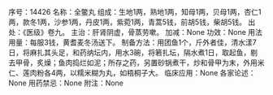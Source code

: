 序号：14426
名称：全鳖丸
组成：生地1两，熟地1两，知母1两，贝母1两，杏仁1两，款冬1两，沙参1两，丹皮1两，紫菀1两，青蒿5钱，前胡5钱，柴胡5钱。
出处：《医级》卷九。
主治：肝肾阴虚，骨蒸劳嗽。
加减：None
功效：None
用法用量：每服3钱，黄耆麦冬汤送下。
制备方法：用团鱼1个，斤外者佳，清水漾7日，将麻扎其头足，和药纳坛内，用水3碗，将箬扎坛，隔水煮1日，取起鱼，剔去甲骨，炙燥；鱼肉捣烂如泥；所存之药，另置砂锅煮干，炒和骨甲为末，外用米仁、莲肉粉各4两，以糯米糊为丸，如梧桐子大。
临床应用：None
各家论述：None
用药禁忌：None
附注：None
